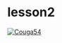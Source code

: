 # lesson2
[![Couga54](https://circleci.com/github/Couga54/lesson2.svg?style=svg)](https://app.circleci.com/pipelines/github/Couga54/lesson2)